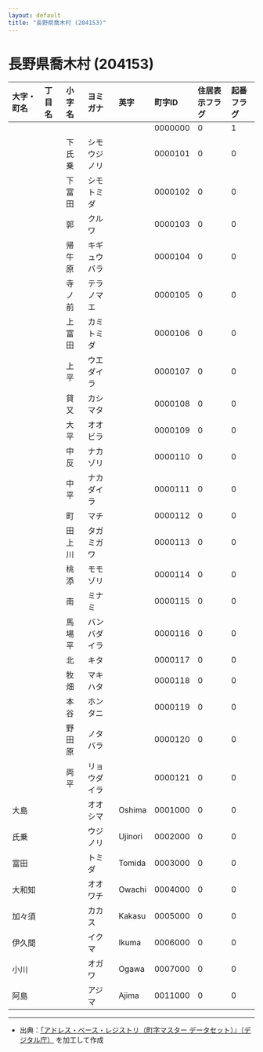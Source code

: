 ```yaml
---
layout: default
title: "長野県喬木村 (204153)"
---
```


# 長野県喬木村 (204153)

| 大字・町名 | 丁目名 | 小字名 | ヨミガナ | 英字 | 町字ID | 住居表示フラグ | 起番フラグ |
|:---|:---|:---|:---|:---|:---|:---|:---|
|  |  |  |  |  | 0000000 | 0 | 1 |
|  |  | 下氏乗 | シモウジノリ |  | 0000101 | 0 | 0 |
|  |  | 下富田 | シモトミダ |  | 0000102 | 0 | 0 |
|  |  | 郭 | クルワ |  | 0000103 | 0 | 0 |
|  |  | 帰牛原 | キギュウバラ |  | 0000104 | 0 | 0 |
|  |  | 寺ノ前 | テラノマエ |  | 0000105 | 0 | 0 |
|  |  | 上富田 | カミトミダ |  | 0000106 | 0 | 0 |
|  |  | 上平 | ウエダイラ |  | 0000107 | 0 | 0 |
|  |  | 貸又 | カシマタ |  | 0000108 | 0 | 0 |
|  |  | 大平 | オオビラ |  | 0000109 | 0 | 0 |
|  |  | 中反 | ナカゾリ |  | 0000110 | 0 | 0 |
|  |  | 中平 | ナカダイラ |  | 0000111 | 0 | 0 |
|  |  | 町 | マチ |  | 0000112 | 0 | 0 |
|  |  | 田上川 | タガミガワ |  | 0000113 | 0 | 0 |
|  |  | 桃添 | モモゾリ |  | 0000114 | 0 | 0 |
|  |  | 南 | ミナミ |  | 0000115 | 0 | 0 |
|  |  | 馬場平 | バンバダイラ |  | 0000116 | 0 | 0 |
|  |  | 北 | キタ |  | 0000117 | 0 | 0 |
|  |  | 牧畑 | マキハタ |  | 0000118 | 0 | 0 |
|  |  | 本谷 | ホンタニ |  | 0000119 | 0 | 0 |
|  |  | 野田原 | ノタバラ |  | 0000120 | 0 | 0 |
|  |  | 両平 | リョウダイラ |  | 0000121 | 0 | 0 |
| 大島 |  |  | オオシマ | Oshima | 0001000 | 0 | 0 |
| 氏乗 |  |  | ウジノリ | Ujinori | 0002000 | 0 | 0 |
| 富田 |  |  | トミダ | Tomida | 0003000 | 0 | 0 |
| 大和知 |  |  | オオワチ | Owachi | 0004000 | 0 | 0 |
| 加々須 |  |  | カカス | Kakasu | 0005000 | 0 | 0 |
| 伊久間 |  |  | イクマ | Ikuma | 0006000 | 0 | 0 |
| 小川 |  |  | オガワ | Ogawa | 0007000 | 0 | 0 |
| 阿島 |  |  | アジマ | Ajima | 0011000 | 0 | 0 |

---

- 出典：[「アドレス・ベース・レジストリ（町字マスター データセット）』（デジタル庁）](https://www.digital.go.jp/policies/base_registry_address/) を加工して作成